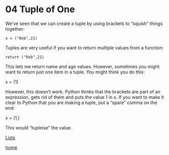 # 04 Tuple of One

We’ve seen that we can create a tuple by using brackets to “squish” things together:
```
x = ("Rob",21)
```
Tuples are very useful if you want to return multiple values from a function:
```
return ("Rob",21)
```
This lets me return name and age values. However, sometimes you might want to return just one item in a tuple. You might think you do this:

x = (1)

However, this doesn’t work. Python thinks that the brackets are part of an expression, gets rid of them and puts the value 1 in x. If you want to make it clear to Python that you are making a tuple, put a “spare” comma on the end:

x = (1,)

This would “tupleise” the value.

[Lists](/05%20Lists.md)

[home](/README.md)